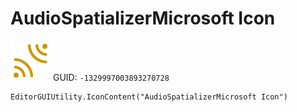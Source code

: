 # AudioSpatializerMicrosoft Icon
![](/img/AudioSpatializerMicrosoft%20Icon.png)
GUID: `-1329997003893270728`
```
EditorGUIUtility.IconContent("AudioSpatializerMicrosoft Icon")
```
